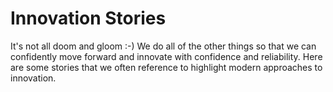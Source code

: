 # Innovation Stories

It's not all doom and gloom :-) We do all of the other things so that we can confidently move forward and innovate with confidence and reliability. Here are some stories that we often reference to highlight modern approaches to innovation.
